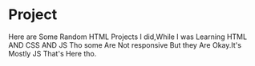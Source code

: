 # Project

Here are Some Random HTML Projects I did,While I was Learning HTML AND CSS AND JS Tho some Are Not responsive But they Are Okay.It's Mostly JS That's Here tho.

